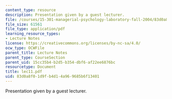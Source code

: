 ```yaml
---
content_type: resource
description: Presentation given by a guest lecturer.
file: /courses/15-301-managerial-psychology-laboratory-fall-2004/83d0a8f01d9fb4d14a969685b6f13401_lec11.pdf
file_size: 61561
file_type: application/pdf
learning_resource_types:
- Lecture Notes
license: https://creativecommons.org/licenses/by-nc-sa/4.0/
ocw_type: OCWFile
parent_title: Lecture Notes
parent_type: CourseSection
parent_uid: 15cc35b4-b2d5-b354-dbf6-af22ee6876bc
resourcetype: Document
title: lec11.pdf
uid: 83d0a8f0-1d9f-b4d1-4a96-9685b6f13401
---
```

Presentation given by a guest lecturer.